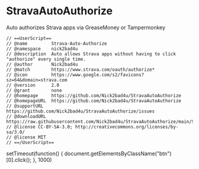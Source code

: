 
# StravaAutoAuthorize
Auto authorizes Strava apps via GreaseMoney or Tampermonkey

    // ==UserScript==
    // @name         Strava-Auto-Authorize
    // @namespace    nick2bad4u
    // @description  Auto allows Strava apps without having to click "authorize" every single time.
    // @author       Nick2bad4u
    // @match        https://www.strava.com/oauth/authorize*
    // @icon         https://www.google.com/s2/favicons?sz=64&domain=strava.com
    // @version      2.0
    // @grant        none
    // @homepage     https://github.com/Nick2bad4u/StravaAutoAuthorize
    // @homepageURL  https://github.com/Nick2bad4u/StravaAutoAuthorize
    // @supportURL   https://github.com/Nick2bad4u/StravaAutoAuthorize/issues
    // @downloadURL  https://raw.githubusercontent.com/Nick2bad4u/StravaAutoAuthorize/main/StravaAutoAuthorize.js
    // @license CC-BY-SA-3.0; http://creativecommons.org/licenses/by-sa/3.0/
    // @license MIT
    // ==/UserScript==

setTimeout(function() {
    document.getElementsByClassName("btn")[0].click();
}, 1000)
